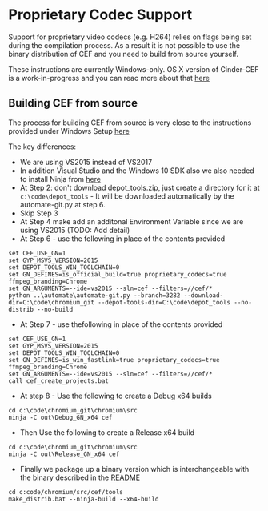 # Proprietary Codec Support

Support for proprietary video codecs (e.g. H264) relies on flags being set during the compilation process. As a result it is not possible to use the binary distribution of CEF and you need to build from source yourself.

These instructions are currently Windows-only. OS X version of Cinder-CEF is a work-in-progress and you can reac more about that [here](osx_notes.md)

## Building CEF from source

The process for building CEF from source is very close to the instructions provided under Windows Setup [here](https://bitbucket.org/chromiumembedded/cef/wiki/MasterBuildQuickStart.md)

The key differences:

* We are using VS2015 instead of VS2017
* In addition Visual Studio and the Windows 10 SDK also we also needed to install Ninja from [here](https://github.com/ninja-build/ninja/releases)
* At Step 2: don't download depot_tools.zip, just create a directory for it at `c:\code\depot_tools` - It will be downloaded automatically by the automate-git.py at step 6.
* Skip Step 3
* At Step 4 make add an additonal Environment Variable since we are using VS2015 (TODO: Add detail)
* At Step 6 - use the following in place of the contents provided
```
set CEF_USE_GN=1
set GYP_MSVS_VERSION=2015
set DEPOT_TOOLS_WIN_TOOLCHAIN=0
set GN_DEFINES=is_official_build=true proprietary_codecs=true ffmpeg_branding=Chrome
set GN_ARGUMENTS=--ide=vs2015 --sln=cef --filters=//cef/*
python ..\automate\automate-git.py --branch=3282 --download-dir=C:\code\chromium_git --depot-tools-dir=C:\code\depot_tools --no-distrib --no-build
```
* At Step 7 - use thefollowing in place of the contents provided
```
set CEF_USE_GN=1
set GYP_MSVS_VERSION=2015
set DEPOT_TOOLS_WIN_TOOLCHAIN=0
set GN_DEFINES=is_win_fastlink=true proprietary_codecs=true ffmpeg_branding=Chrome
set GN_ARGUMENTS=--ide=vs2015 --sln=cef --filters=//cef/*
call cef_create_projects.bat
```
* At step 8 - Use the following to create a Debug x64 builds
```
cd c:\code\chromium_git\chromium\src
ninja -C out\Debug_GN_x64 cef
```
* Then Use the following to create a Release x64 build
```
cd c:\code\chromium_git\chromium\src
ninja -C out\Release_GN_x64 cef
```
* Finally we package up a binary version which is interchangeable with the binary described in the [README](README.md)
```
cd c:code/chromium/src/cef/tools
make_distrib.bat --ninja-build --x64-build
```
